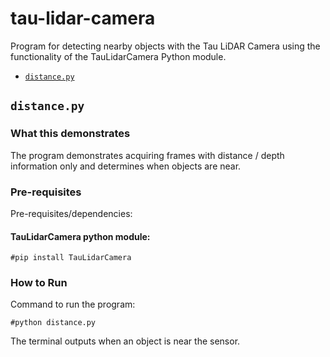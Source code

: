 # tau-lidar-camera

Program for detecting nearby objects with the Tau LiDAR Camera using the functionality of the TauLidarCamera Python module.

* [`distance.py`](#distancepy)

## `distance.py`

### What this demonstrates

The program demonstrates acquiring frames with distance / depth information only and determines when objects are near.

### Pre-requisites

Pre-requisites/dependencies:

  #### TauLidarCamera python module:

    #pip install TauLidarCamera

### How to Run

Command to run the program:

```    
#python distance.py
```

The terminal outputs when an object is near the sensor.